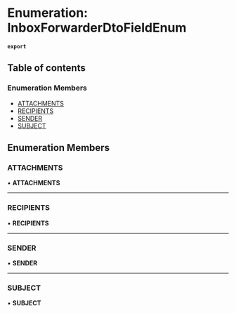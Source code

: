# Enumeration: InboxForwarderDtoFieldEnum

**`export`**

## Table of contents

### Enumeration Members

- [ATTACHMENTS](InboxForwarderDtoFieldEnum.md#attachments)
- [RECIPIENTS](InboxForwarderDtoFieldEnum.md#recipients)
- [SENDER](InboxForwarderDtoFieldEnum.md#sender)
- [SUBJECT](InboxForwarderDtoFieldEnum.md#subject)

## Enumeration Members

### <a id="attachments" name="attachments"></a> ATTACHMENTS

• **ATTACHMENTS**

___

### <a id="recipients" name="recipients"></a> RECIPIENTS

• **RECIPIENTS**

___

### <a id="sender" name="sender"></a> SENDER

• **SENDER**

___

### <a id="subject" name="subject"></a> SUBJECT

• **SUBJECT**
